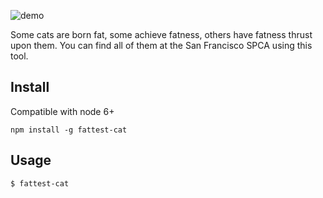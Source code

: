 ![demo](https://raw.githubusercontent.com/lexiross/fattest-cat/master/usage.gif)

Some cats are born fat, some achieve fatness, others have fatness thrust upon them. You can find all of them at the San Francisco SPCA using this tool.

## Install

Compatible with node 6+

`npm install -g fattest-cat`

## Usage

`$ fattest-cat`
